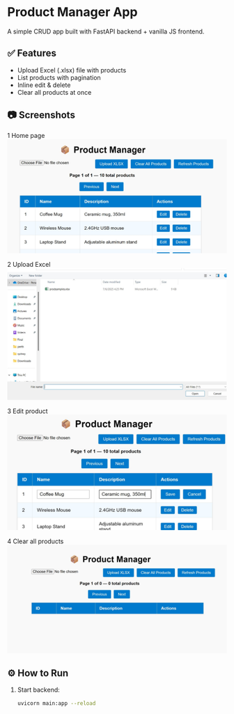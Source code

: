 # Product Manager App

A simple CRUD app built with FastAPI backend + vanilla JS frontend.

## ✅ Features

- Upload Excel (.xlsx) file with products
- List products with pagination
- Inline edit & delete
- Clear all products at once

## 📷 Screenshots

1️ Home page  
![Home](screenshots/1-home.jpg)

2 Upload Excel  
![Upload](screenshots/2-upload.jpg)

3 Edit product  
![Edit](screenshots/3-edit.jpg)

4 Clear all products  
![Clear](screenshots/4-clear.jpg)

## ⚙️ How to Run

1. Start backend:  
   ```bash
   uvicorn main:app --reload
